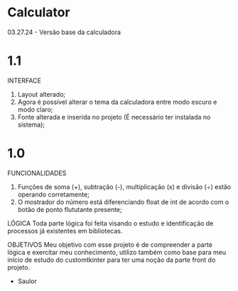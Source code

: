 # Calculator
03.27.24 - Versão base da calculadora

# 1.1
INTERFACE
  1. Layout alterado;
  2. Agora é possível alterar o tema da calculadora entre modo escuro e modo claro;
  3. Fonte alterada e inserida no projeto (É necessário ter instalada no sistema);


# 1.0
FUNCIONALIDADES
  1. Funções de soma (+), subtração (-), multiplicação (x) e divisão (÷) estão operando corretamente;
  2. O mostrador do número está diferenciando float de int de acordo com o botão de ponto flututante presente;

LÓGICA
  Toda parte lógica foi feita visando o estudo e identificação de processos já existentes em bibliotecas.

OBJETIVOS
  Meu objetivo com esse projeto é de compreender a parte lógica e exercitar meu conhecimento, utilizo também
  como base para meu início de estudo do customtkinter para ter uma noção da parte front do projeto.

- Saulor

